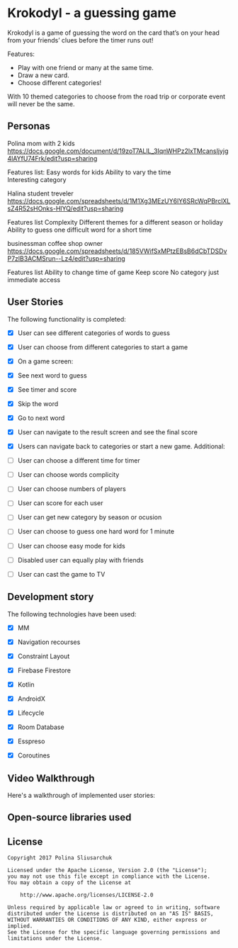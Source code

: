 # Krokodyl - a guessing game

 Krokodyl is a game of guessing the word on the card that’s on your head from your friends’ clues before the timer runs out!

Features:
- Play with one friend or many at the same time.
- Draw a new card.
- Choose different categories!

With 10 themed categories to choose from the road trip or corporate event will never be the same.

## Personas 
Polina mom with 2 kids https://docs.google.com/document/d/19zoT7ALlL_3IqnWHPz2lxTMcansIjyjg4lAYfU74Frk/edit?usp=sharing

Features list: 
Easy words for kids 
Ability to vary the time  
Interesting category 

Halina student treveler https://docs.google.com/spreadsheets/d/1M1Xg3MEzUY6lY6SRcWqPBrclXLsZ4R52sHOnks-HlYQ/edit?usp=sharing

Features list 
Complexity 
Different themes for a different season or holiday  
Ability to guess one difficult word for a short time  

businessman coffee shop owner  https://docs.google.com/spreadsheets/d/185VWifSxMPtzEBsB6dCbTDSDvP7zlB3ACMSrun--Lz4/edit?usp=sharing

Features list 
Ability to change time of game 
Keep score 
No category just immediate access  


## User Stories


The following functionality is completed:

* [x] User can see different categories of words to guess
* [x] User can choose from different categories to start a game 
* [x]  On a game screen:
  * [x] See next word to guess
  * [x] See timer and score 
  * [x] Skip the word 
  * [x] Go to next word
* [x] User can navigate to the result screen and see the final score 
* [x] Users can navigate back to categories or start a new game.
Additional:
* [ ] User can choose a different time for timer 
* [ ] User can choose words complicity 
* [ ] User can choose numbers of players
* [ ] User can score for each user
* [ ] User can get new category by season or ocusion 
* [ ] User can choose to guess one hard word for 1 minute 
* [ ] User can choose easy mode for kids 
* [ ] Disabled user can equally play with friends  
* [ ] User can cast the game to TV




## Development story 

The following technologies have been used:
* [x] MM
* [x] Navigation recourses 
* [x] Constraint Layout 
* [x] Firebase Firestore 
* [x] Kotlin
* [x] AndroidX
* [x] Lifecycle 
* [x] Room Database
* [x] Esspreso 
* [x] Coroutines 



## Video Walkthrough

Here's a walkthrough of implemented user stories:


## Open-source libraries used


## License

    Copyright 2017 Polina Sliusarchuk

    Licensed under the Apache License, Version 2.0 (the "License");
    you may not use this file except in compliance with the License.
    You may obtain a copy of the License at

        http://www.apache.org/licenses/LICENSE-2.0

    Unless required by applicable law or agreed to in writing, software
    distributed under the License is distributed on an "AS IS" BASIS,
    WITHOUT WARRANTIES OR CONDITIONS OF ANY KIND, either express or implied.
    See the License for the specific language governing permissions and
    limitations under the License.
